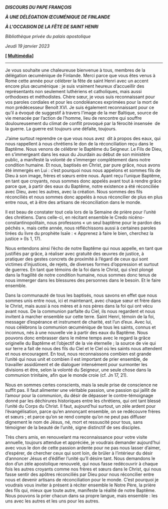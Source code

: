 ***DISCOURS DU PAPE FRANÇOIS***

***À UNE DÉLÉGATION ŒCUMÉNIQUE DE FINLANDE***

***À L'OCCASION DE LA FÊTE DE SAINT HENRI***

*Bibliothèque privée du palais apostolique*

*Jeudi 19 janvier 2023*

**[ [Multimédia](http://w2.vatican.va/content/francesco/fr/events/event.dir.html/content/vaticanevents/fr/2023/1/19/delegazione-ecumenica-finlandia.html)]**

_________________________________

Je vous souhaite une chaleureuse bienvenue à tous, membres de la délégation œcuménique de Finlande. Merci parce que vous êtes venus à Rome cette année pour célébrer la fête de saint Henri avec un accent encore plus œcuménique : je suis vraiment heureux d’accueillir des représentants non seulement luthériens et catholiques, mais aussi orthodoxes et méthodistes. Chère sœur, je vous suis reconnaissant pour vos paroles cordiales et pour les condoléances exprimées pour la mort de mon prédécesseur Benoît XVI. Je suis également reconnaissant pour ce qu’il a évoqué de suggestif à travers l’image de la mer Baltique, source de vie menacée par l’action de l’homme, lieu de rencontre qui souffre douloureusement du climat de conflit provoqué par la férocité insensée  de la guerre. La guerre est toujours une défaite, toujours.

J’aime surtout reprendre ce que vous nous avez  dit à propos des eaux, qui nous rappellent à nous chrétiens le don de la réconciliation reçu dans le Baptême. Nous venons de célébrer le Baptême du Seigneur. Le Fils de Dieu, en s’immergeant dans les eaux du Jourdain au début de son ministère public, a manifesté la volonté de s’immerger complètement dans notre condition humaine. Et nous, baptisés en Christ, par pure grâce, nous avons été immergés en Lui : c’est pourquoi nous nous appelons et sommes fils de Dieu à son image, frères et sœurs entre nous. Ayant reçu l’unique Baptême, en tant que croyants, nous sommes donc appelés avant tout à rendre grâce parce que, à partir des eaux du Baptême, notre existence a été réconciliée avec Dieu, avec les autres, avec la création. Nous sommes des fils réconciliés et nous sommes donc appelés à nous réconcilier de plus en plus entre nous, et à être des artisans de réconciliation dans le monde.

Il est beau de constater tout cela lors de la Semaine de prière pour l’unité des chrétiens. Dans celle-ci, en récitant ensemble le Credo nicéno-constantinopolitain, nous professons « un seul baptême pour le pardon des péchés », mais cette année, nous réfléchissons aussi à certaines paroles tirées du livre du prophète Isaïe : « Apprenez à faire le bien, cherchez la justice » (Is 1, 17).

Nous entendons ainsi l’écho de notre Baptême qui nous appelle, en tant que justifiés par grâce, à réaliser avec gratuité des œuvres de justice, à pratiquer des gestes concrets de proximité à l’égard de ceux qui sont victimes d’injustices, de rejets, de diverses formes d’oppression et surtout de guerres. En tant que témoins de la foi dans le Christ, qui s’est plongé dans la fragilité de notre condition humaine, nous sommes donc tenus de nous immerger dans les blessures des personnes dans le besoin. Et le faire ensemble.

Dans la communauté de tous les baptisés, nous savons en effet que nous sommes unis entre nous, ici et maintenant, avec chaque sœur et frère dans le Christ, mais aussi à nos mères et à nos pères dans la foi qui ont vécu avant nous. De la communion parfaite du Ciel, ils nous regardent et nous invitent à marcher ensemble sur cette terre. Saint Henri, témoin de la foi, messager d’espérance et instrument de charité, est l’un d’eux. Avec lui, nous célébrons la communion œcuménique de tous les saints, connus et inconnus, nés à une nouvelle vie à partir des eaux du Baptême. Nous pouvons donc embrasser dans le même temps avec le regard la grâce originelle du Baptême et l’objectif de la vie éternelle ; la source de vie qui sur terre a fait de nous des fils du Ciel et le Ciel où les saints nous attendent et nous encouragent. En tout, nous reconnaissons combien est grande l’unité qui nous unit et combien il est important de prier ensemble, de travailler assidûment et de dialoguer intensément pour surmonter les divisions et être, selon la volonté du Seigneur, une seule chose dans la communion trinitaire, afin que le monde croie (cf. Jn 17, 21).

Nous en sommes certes conscients, mais la seule prise de conscience ne suffit pas. Il faut alimenter une véritable passion, une passion qui jaillit de l’amour pour la communion, du désir de dépasser le contre-témoignage donné par les déchirures historiques entre les chrétiens, qui ont tant blessé l’unité du Corps du Christ. Il faut, aujourd’hui surtout, un zèle ardent pour l’évangélisation, parce qu’en annonçant ensemble, on se redécouvre frères et sœurs ; et parce qu’on se rend compte qu’on ne peut pas diffuser dignement le nom de Jésus, né, mort et ressuscité pour tous, sans témoigner de la beauté de l’unité, signe distinctif de ses disciples.

Très chers amis, en renouvelant ma reconnaissance pour votre visite annuelle, toujours attendue et appréciée, je voudrais demander aujourd’hui avec vous le don de cette passion ardente pour ne pas nous lasser d’aimer, d’espérer, de chercher ceux qui sont loin, de brûler à l’intérieur du désir d’annoncer Jésus et d’édifier l’unité qu’Il désire tant. Nous demandons le don d’un zèle apostolique renouvelé, qui nous fasse redécouvrir à chaque fois les autres croyants comme nos frères et sœurs dans le Christ, qui nous fasse sentir des apôtres réconciliés par Dieu pour nous réconcilier entre nous et devenir artisans de réconciliation pour le monde. C’est pourquoi je voudrais vous inviter à présent à réciter ensemble le Notre Père, la prière des fils qui, mieux que toute autre, manifeste la réalité de notre Baptême. Nous pouvons la prier chacun dans sa propre langue, mais ensemble : les uns avec les autres et les uns pour les autres.